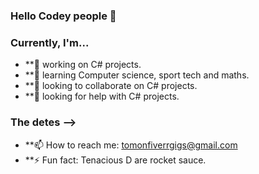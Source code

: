 ### Hello Codey people 👋
### Currently, I'm...
- **🔭 working on C# projects.
- **🌱 learning Computer science, sport tech and maths.
- **👯 looking to collaborate on C# projects.
- **🤔 looking for help with C# projects.
### The detes -->
- **📫 How to reach me: tomonfiverrgigs@gmail.com
- **⚡ Fun fact: Tenacious D are rocket sauce.
<!--
**Tomarund/Tomarund** is a ✨ _special_ ✨ repository because its `README.md` (this file) appears on your GitHub profile.

Here are some ideas to get you started:
![me](https://github.com/Tomarund/Tomarund/assets/145446018/058726f1-a8a7-480e-b4b9-2997c1da65a2)
- **🔭 I’m currently working on C# projects.
- 🌱 I’m currently learning Computer science, sport tech and maths.
- 👯 I’m looking to collaborate on C# projects.
- 🤔 I’m looking for help with C# projects.
- 📫 How to reach me: email
- ⚡ Fun fact: Tenacious D are rocket sauce.
-->
